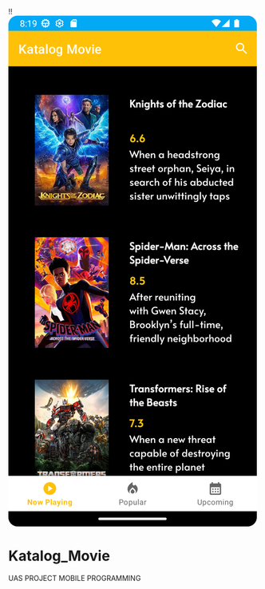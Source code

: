 !!![MENU NOW PLAYING](https://github.com/YudiWiputra/Katalog_Movie/blob/master/Screenshot_20230709_161950.png?raw=true)

# Katalog_Movie
UAS PROJECT MOBILE PROGRAMMING
